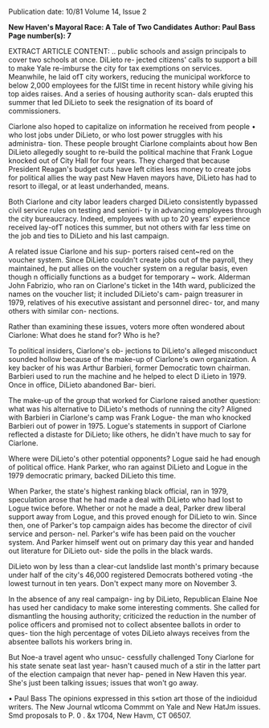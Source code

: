 Publication date: 10/81
Volume 14, Issue 2

**New Haven's Mayoral Race: A Tale of Two Candidates**
**Author: Paul Bass**
**Page number(s): 7**

EXTRACT ARTICLE CONTENT:
.. 
public schools and assign principals to 
cover two schools at once. DiLieto re-
jected citizens' calls to support a bill to 
make Yale re-imburse the city for tax 
exemptions on services. Meanwhile, he 
laid ofT city workers, reducing the 
municipal workforce to below 2,000 
employees for the fJISt time in recent 
history while giving his top aides raises. 
And a series of housing authority scan-
dals erupted this summer that led 
DiLieto to seek the resignation of its 
board of commissioners. 

Ciarlone also hoped to capitalize on 
information he received from people 
• who lost jobs under DiLieto, or who lost 
power struggles with his administra-
tion. These people brought Ciarlone 
complaints about how Ben DiLieto 
allegedly sought to re-build the political 
machine that Frank Logue knocked out 
of City Hall for four years. They 
charged that because President 
Reagan's budget cuts have left cities less 
money to create jobs for political allies 
the way past New Haven mayors have, 
DiLieto has had to resort to illegal, or at 
least underhanded, means. 

Both Ciarlone and city labor leaders 
charged DiLieto consistently bypassed 
civil service rules on testing and seniori-
ty in advancing employees through the 
city bureaucracy. Indeed, employees 
with up to 20 years' experience received 
lay-ofT notices this summer, but not 
others with far less time on the job and 
ties to DiLieto and his last campaign. 

A related issue Ciarlone and his sup-
porters raised cent~red on the voucher 
system. Since DiLieto couldn't create 
jobs out of the payroll, they maintained, 
he put allies on the voucher system on a 
regular basis, even though n officially 
functions as a budget for temporary 
~ work. Alderman John Fabrizio, who 
ran on Ciarlone's ticket in the 14th 
ward, publicized the names on the 
voucher list; it included DiLieto's cam-
paign treasurer in 1979, relatives of his 
executive assistant and personnel direc-
tor, and many others with similar con-
nections. 

Rather than examining these issues, 
voters more often wondered about 
Ciarlone: What does he stand for? Who 
is he? 

To political insiders, Ciarlone's ob-
jections to DiLieto's alleged misconduct 
sounded hollow because of the make-up 
of Ciarlone's own organization. A key 
backer of his was Arthur Barbieri, 
former Democratic town chairman. 
Barbieri used to run the machine and 
he helped to elect D iLieto in 1979. 
Once in office, DiLieto abandoned Bar-
bieri. 

The make-up of the group that 
worked for Ciarlone raised another 
question: what was his alternative to 
DiLieto's methods of running the city? 
Aligned with Barbieri in Ciarlone's 
camp was Frank Logue- the man who 
knocked Barbieri out of power in 1975. 
Logue's statements 
in 
support of 
Ciarlone 
reflected 
a 
distaste 
for 
DiLieto; like others, he didn't have 
much to say for Ciarlone. 

Where were DiLieto's other potential 
opponents? Logue said he had enough 
of political office. Hank Parker, who 
ran against DiLieto and Logue in the 
1979 democratic 
primary, 
backed 
DiLieto this time. 

When Parker, the state's highest 
ranking black official, ran in 1979, 
speculation arose that he had made a 
deal with DiLieto who had lost to Logue 
twice before. Whether or not he made a 
deal, Parker drew liberal support away 
from Logue, and this proved enough 
for DiLieto to win. Since then, one of 
Parker's top campaign aides has become 
the director of civil service and person-
nel. Parker's wife has been paid on the 
voucher system. And Parker himself 
went out on primary day this year and 
handed out literature for DiLieto out-
side the polls in the black wards. 

DiLieto won by less than a clear-cut 
landslide 
last month's primary 
because under half of the city's 46,000 
registered Democrats bothered voting 
-the lowest turnout in ten years. Don't 
expect many more on November 3. 

In the absence of any real campaign-
ing by DiLieto, Republican Elaine Noe 
has used her candidacy to make some 
interesting comments. She called for 
dismantling the housing authority; 
criticized the reduction in the number 
of police officers and promised not to 
collect absentee ballots in order to ques-
tion the high percentage of votes 
DiLieto always 
receives 
from 
the 
absentee ballots his workers bring in. 

But Noe-a travel agent who unsuc-
cessfully challenged Tony Ciarlone for 
his state senate seat last year- hasn't 
caused much of a stir in the latter part 
of the election campaign that never hap-
pened in New Haven this year. She's 
just been talking issues; issues that 
won't go away. 

• 
Paul Bass 
The opinions expressed in this s«tion art those 
of the indioidud writers. The New Journal 
wtlcoma Commmt on Yale and New HatJm 
issues. Smd proposals to P. 0 . &x 1704, 
New Havm, CT 06507.